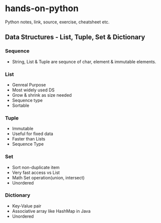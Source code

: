 # hands-on-python
Python notes, link, source, exercise, cheatsheet etc.


Data Structures - List, Tuple, Set & Dictionary
---

### Sequence

   * String, List & Tuple are sequnce of char, element & immutable elements.

### List  
   * Genreal Purpose
   * Most widely used DS
   * Grow & shrink as size needed
   * Sequence type
   * Sortable

### Tuple  
   * Immutable
   * Useful for fixed data
   * Faster than Lists
   * Sequence Type 

### Set 
   * Sort non-duplicate item
   * Very fast access vs List
   * Math Set operation(union, intersect)
   * Unordered

### Dictionary  
   * Key-Value pair
   * Associative array like HashMap in Java
   * Unordered

